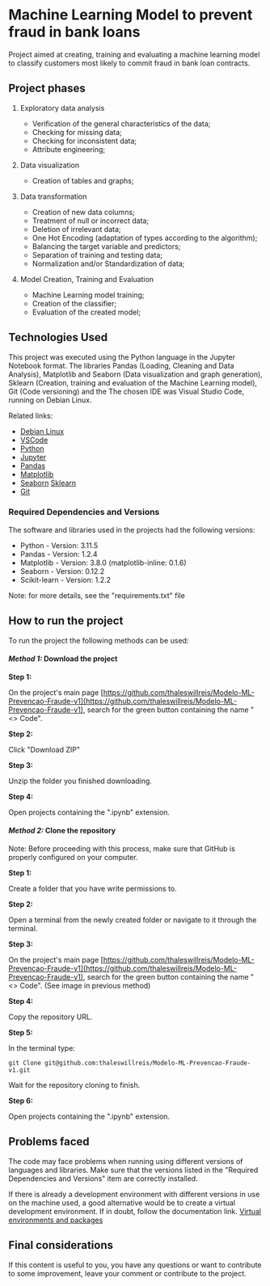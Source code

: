 # Machine Learning Model to prevent fraud in bank loans

Project aimed at creating, training and evaluating a machine learning model to classify customers most likely to commit fraud in bank loan contracts.

## Project phases

1. Exploratory data analysis

    * Verification of the general characteristics of the data;
    * Checking for missing data;
    * Checking for inconsistent data;
    * Attribute engineering;
2. Data visualization

    * Creation of tables and graphs;
3. Data transformation

    * Creation of new data columns;
    * Treatment of null or incorrect data;
    * Deletion of irrelevant data;
    * One Hot Encoding (adaptation of types according to the algorithm);
    * Balancing the target variable and predictors;
    * Separation of training and testing data;
    * Normalization and/or Standardization of data;
4. Model Creation, Training and Evaluation

    * Machine Learning model training;
    * Creation of the classifier;
    * Evaluation of the created model;

## Technologies Used

This project was executed using the Python language in the Jupyter Notebook format. The libraries Pandas (Loading, Cleaning and Data Analysis), Matplotlib and Seaborn (Data visualization and graph generation), Sklearn (Creation, training and evaluation of the Machine Learning model), Git (Code versioning) and the The chosen IDE was Visual Studio Code, running on Debian Linux.

Related links:

* [Debian Linux](https://www.debian.org/index.pt.html)
* [VSCode](https://code.visualstudio.com/)
* [Python](https://www.python.org/)
* [Jupyter](https://jupyter.org/)
* [Pandas](https://pandas.pydata.org/)
* [Matplotlib](https://matplotlib.org/)
* [Seaborn](https://seaborn.pydata.org/#)
   [Sklearn](https://scikit-learn.org/stable/)
* [Git](https://git-scm.com/)

### Required Dependencies and Versions

The software and libraries used in the projects had the following versions:

* Python - Version: 3.11.5
* Pandas - Version: 1.2.4
* Matplotlib - Version: 3.8.0 (matplotlib-inline: 0.1.6)
* Seaborn - Version: 0.12.2
* Scikit-learn - Version: 1.2.2

Note: for more details, see the "requirements.txt" file

## How to run the project

To run the project the following methods can be used:

#### *Method 1:* Download the project

**Step 1:**

On the project's main page [https://github.com/thaleswillreis/Modelo-ML-Prevencao-Fraude-v1](https://github.com/thaleswillreis/Modelo-ML-Prevencao-Fraude-v1), search for the green button containing the name "<> Code".

**Step 2:**

Click "Download ZIP"

**Step 3:**

Unzip the folder you finished downloading.

**Step 4:**

Open projects containing the ".ipynb" extension.

#### *Method 2:* Clone the repository

Note: Before proceeding with this process, make sure that GitHub is properly configured on your computer.

**Step 1:**

Create a folder that you have write permissions to.

**Step 2:**

Open a terminal from the newly created folder or navigate to it through the terminal.

**Step 3:**

On the project's main page [https://github.com/thaleswillreis/Modelo-ML-Prevencao-Fraude-v1](https://github.com/thaleswillreis/Modelo-ML-Prevencao-Fraude-v1), search for the green button containing the name "<> Code". (See image in previous method)

**Step 4:**

Copy the repository URL.

**Step 5:**

In the terminal type:

```
git Clone git@github.com:thaleswillreis/Modelo-ML-Prevencao-Fraude-v1.git
```

Wait for the repository cloning to finish.

**Step 6:**

Open projects containing the ".ipynb" extension.

## Problems faced

The code may face problems when running using different versions of languages and libraries. Make sure that the versions listed in the "Required Dependencies and Versions" item are correctly installed.

If there is already a development environment with different versions in use on the machine used, a good alternative would be to create a virtual development environment. If in doubt, follow the documentation link.
[Virtual environments and packages](https://docs.python.org/pt-br/3/tutorial/venv.html)

## Final considerations

If this content is useful to you, you have any questions or want to contribute to some improvement, leave your comment or contribute to the project.
